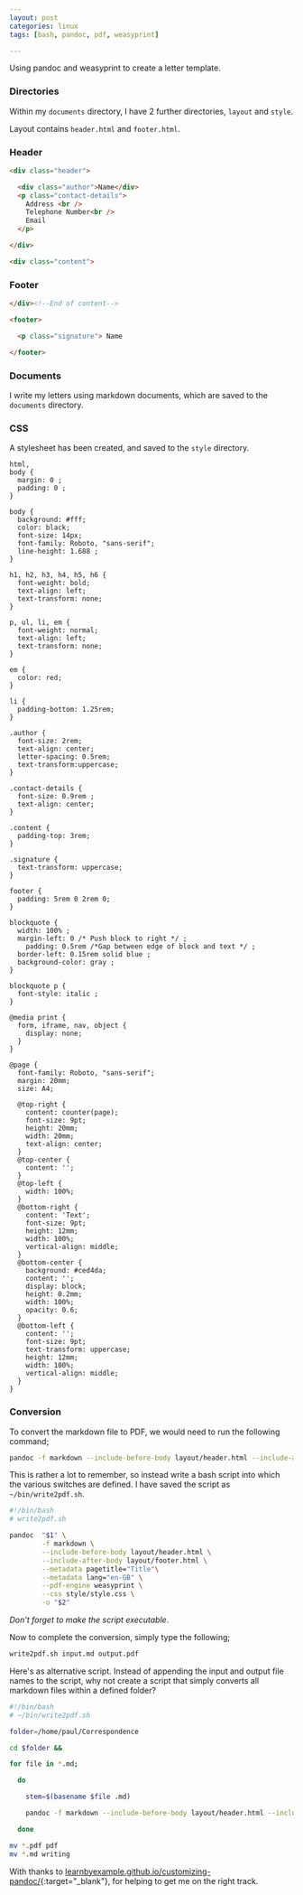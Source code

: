 ```yaml
---
layout: post
categories: linux
tags: [bash, pandoc, pdf, weasyprint]

---
```


Using pandoc and weasyprint to create a letter template.

<!--more-->

### Directories
Within my `documents` directory, I have 2 further directories, `layout` and `style`.

Layout contains `header.html` and `footer.html`.

### Header

```html
<div class="header">

  <div class="author">Name</div>
  <p class="contact-details">
    Address <br />
    Telephone Number<br />
    Email
  </p>

</div>

<div class="content">
```

### Footer

```html
</div><!--End of content-->

<footer>

  <p class="signature"> Name

</footer>
```

### Documents
I write my letters using markdown documents, which are saved to the `documents` directory.


### CSS
A stylesheet has been created, and saved to the `style` directory.

```
html,
body {
  margin: 0 ;
  padding: 0 ;
}

body {
  background: #fff;
  color: black;
  font-size: 14px;
  font-family: Roboto, "sans-serif";
  line-height: 1.688 ;
}

h1, h2, h3, h4, h5, h6 {
  font-weight: bold;
  text-align: left;
  text-transform: none;
}

p, ul, li, em {
  font-weight: normal;
  text-align: left;
  text-transform: none;
}

em {
  color: red;
}

li {
  padding-bottom: 1.25rem;
}

.author {
  font-size: 2rem;
  text-align: center;
  letter-spacing: 0.5rem;
  text-transform:uppercase;
}

.contact-details {
  font-size: 0.9rem ;
  text-align: center;
}

.content {
  padding-top: 3rem;
}

.signature {
  text-transform: uppercase;
}

footer {
  padding: 5rem 0 2rem 0;
}

blockquote {
  width: 100% ;
  margin-left: 0 /* Push block to right */ ;
	padding: 0.5rem /*Gap between edge of block and text */ ;
  border-left: 0.15rem solid blue ;
  background-color: gray ;
}

blockquote p {
  font-style: italic ;
}

@media print {
  form, iframe, nav, object {
    display: none;
  }
}

@page {
  font-family: Roboto, "sans-serif";
  margin: 20mm;
  size: A4;

  @top-right {
    content: counter(page);
    font-size: 9pt;
    height: 20mm;
    width: 20mm;
    text-align: center;
  }
  @top-center {
    content: '';
  }
  @top-left {
    width: 100%;
  }
  @bottom-right {
    content: 'Text';
    font-size: 9pt;
    height: 12mm;
    width: 100%;
    vertical-align: middle;
  }
  @bottom-center {
    background: #ced4da;
    content: '';
    display: block;
    height: 0.2mm;
    width: 100%;
    opacity: 0.6;
  }
  @bottom-left {
    content: '';
    font-size: 9pt;
    text-transform: uppercase;
    height: 12mm;
    width: 100%;
    vertical-align: middle;
  }
}
```

### Conversion
To convert the markdown file to PDF, we would need to run the following command;

```bash
pandoc -f markdown --include-before-body layout/header.html --include-after-body layout/footer.html --metadata pagetitle="Title" --metadata lang="en-GB" --pdf-engine weasyprint --css style/style.css input.md output.pdf
```

This is rather a lot to remember, so instead write a bash script into which the various switches are defined. I have saved the script as `~/bin/write2pdf.sh`.

```bash
#!/bin/bash
# write2pdf.sh

pandoc  "$1" \
        -f markdown \
        --include-before-body layout/header.html \
        --include-after-body layout/footer.html \
        --metadata pagetitle="Title"\
        --metadata lang="en-GB" \
        --pdf-engine weasyprint \
        --css style/style.css \
        -o "$2"
```

*Don't forget to make the script executable*.

Now to complete the conversion, simply type the following;

```bash
write2pdf.sh input.md output.pdf
```

Here's as alternative script. Instead of appending the input and output file names to the script, why not create a script that simply converts all markdown files within a defined folder?

```bash
#!/bin/bash
# ~/bin/write2pdf.sh

folder=/home/paul/Correspondence

cd $folder &&

for file in *.md;

  do

    stem=$(basename $file .md)

    pandoc -f markdown --include-before-body layout/header.html --include-after-body layout/footer.html --metadata pagetitle="Title" --metadata lang="en-GB" --pdf-engine weasyprint --css style/style.css $file -o $stem.pdf

  done

mv *.pdf pdf
mv *.md writing
```

With thanks to [learnbyexample.github.io/customizing-pandoc/](https://learnbyexample.github.io/customizing-pandoc/){:target="_blank"}, for helping to get me on the right track.
